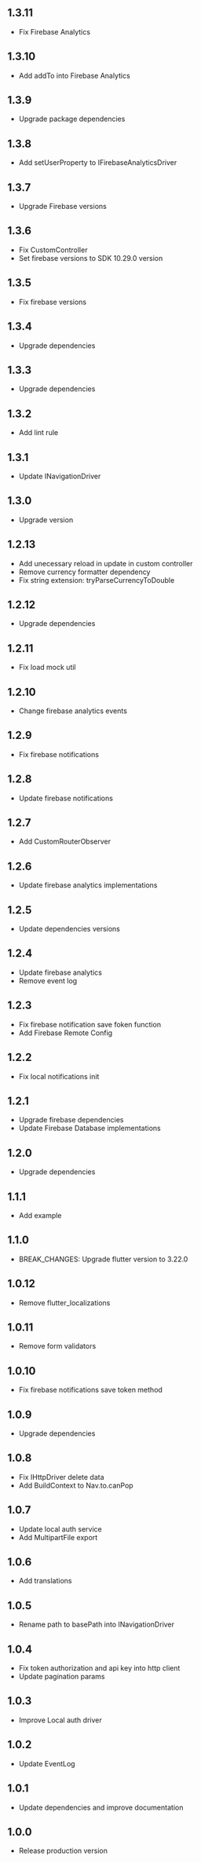 ## 1.3.11

* Fix Firebase Analytics

## 1.3.10

* Add addTo into Firebase Analytics

## 1.3.9

* Upgrade package dependencies

## 1.3.8

* Add setUserProperty to IFirebaseAnalyticsDriver

## 1.3.7

* Upgrade Firebase versions

## 1.3.6

* Fix CustomController 
* Set firebase versions to SDK 10.29.0 version

## 1.3.5

* Fix firebase versions 

## 1.3.4

* Upgrade dependencies

## 1.3.3

* Upgrade dependencies

## 1.3.2

* Add lint rule

## 1.3.1

* Update INavigationDriver

## 1.3.0

* Upgrade version

## 1.2.13

* Add unecessary reload in update in custom controller
* Remove currency formatter dependency
* Fix string extension: tryParseCurrencyToDouble

## 1.2.12

* Upgrade dependencies

## 1.2.11

* Fix load mock util

## 1.2.10

* Change firebase analytics events 

## 1.2.9

* Fix firebase notifications 

## 1.2.8

* Update firebase notifications 

## 1.2.7

* Add CustomRouterObserver 

## 1.2.6

* Update firebase analytics implementations

## 1.2.5

* Update dependencies versions

## 1.2.4

* Update firebase analytics
* Remove event log

## 1.2.3

* Fix firebase notification save foken function
* Add Firebase Remote Config 

## 1.2.2

* Fix local notifications init

## 1.2.1

* Upgrade firebase dependencies
* Update Firebase Database implementations

## 1.2.0

* Upgrade dependencies

## 1.1.1

* Add example

## 1.1.0

* BREAK_CHANGES: Upgrade flutter version to 3.22.0

## 1.0.12

* Remove flutter_localizations

## 1.0.11

* Remove form validators

## 1.0.10

* Fix firebase notifications save token method

## 1.0.9

* Upgrade dependencies

## 1.0.8

* Fix IHttpDriver delete data
* Add BuildContext to Nav.to.canPop

## 1.0.7

* Update local auth service
* Add MultipartFile export

## 1.0.6

* Add translations

## 1.0.5

* Rename path to basePath into INavigationDriver

## 1.0.4

* Fix token authorization and api key into http client
* Update pagination params

## 1.0.3

* Improve Local auth driver

## 1.0.2

* Update EventLog

## 1.0.1

* Update dependencies and improve documentation

## 1.0.0

* Release production version
